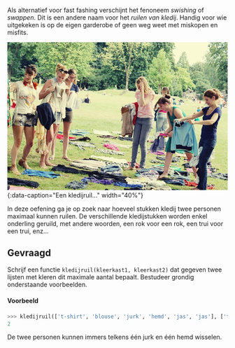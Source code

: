 Als alternatief voor fast fashing verschijnt het fenoneem *swishing* of *swappen*. Dit is een andere naam voor het *ruilen van kledij*. Handig voor wie uitgekeken is op de eigen garderobe of geen weg weet met miskopen en misfits.

![Een kledijruil...](media/Kledingruil.jpg "Een kledijruil..."){:data-caption="Een kledijruil..." width="40%"}

In deze oefening ga je op zoek naar hoeveel stukken kledij twee personen maximaal kunnen ruilen. De verschillende kledijstukken worden enkel onderling geruild, met andere woorden, een rok voor een rok, een trui voor een trui, enz...

## Gevraagd
Schrijf een functie `kledijruil(kleerkast1, kleerkast2)` dat gegeven twee lijsten met kleren dit maximale aantal bepaalt. Bestudeer grondig onderstaande voorbeelden.

#### Voorbeeld

```python
>>> kledijruil(['t-shirt', 'blouse', 'jurk', 'hemd', 'jas', 'jas'], ['trui', 'trui', 'rok', 'jurk', 'hemd', 'shirt'])
2
```
De twee personen kunnen immers telkens één jurk en één hemd wisselen. 
